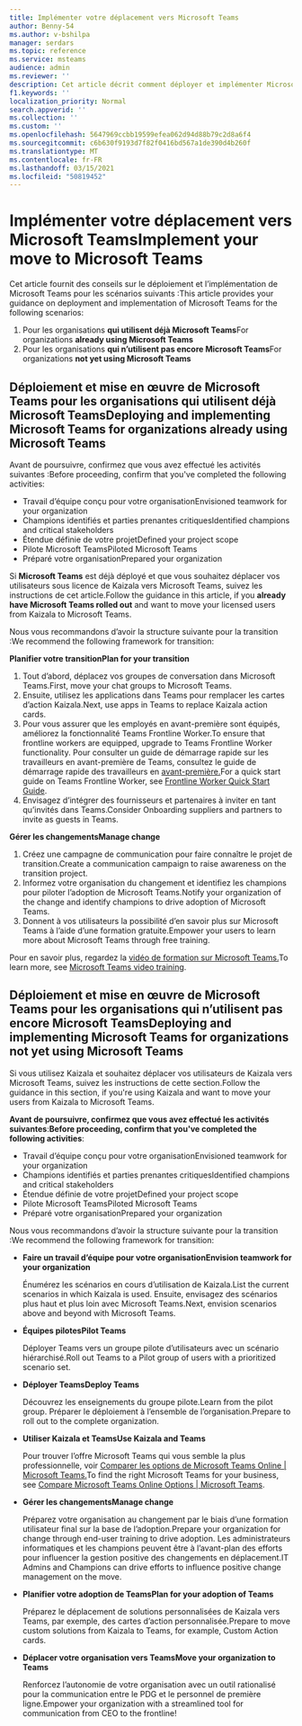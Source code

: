 ```yaml
---
title: Implémenter votre déplacement vers Microsoft Teams
author: Benny-54
ms.author: v-bshilpa
manager: serdars
ms.topic: reference
ms.service: msteams
audience: admin
ms.reviewer: ''
description: Cet article décrit comment déployer et implémenter Microsoft Teams.
f1.keywords: ''
localization_priority: Normal
search.appverid: ''
ms.collection: ''
ms.custom: ''
ms.openlocfilehash: 5647969ccbb19599efea062d94d88b79c2d8a6f4
ms.sourcegitcommit: c6b630f9193d7f82f0416bd567a1de390d4b260f
ms.translationtype: MT
ms.contentlocale: fr-FR
ms.lasthandoff: 03/15/2021
ms.locfileid: "50819452"
---
```

# <a name="implement-your-move-to-microsoft-teams"></a><span data-ttu-id="4a97e-103">Implémenter votre déplacement vers Microsoft Teams</span><span class="sxs-lookup"><span data-stu-id="4a97e-103">Implement your move to Microsoft Teams</span></span>

<span data-ttu-id="4a97e-104">Cet article fournit des conseils sur le déploiement et l’implémentation de Microsoft Teams pour les scénarios suivants :</span><span class="sxs-lookup"><span data-stu-id="4a97e-104">This article provides your guidance on deployment and implementation of Microsoft Teams for the following scenarios:</span></span>

1. <span data-ttu-id="4a97e-105">Pour les organisations **qui utilisent déjà Microsoft Teams**</span><span class="sxs-lookup"><span data-stu-id="4a97e-105">For organizations **already using Microsoft Teams**</span></span>
2. <span data-ttu-id="4a97e-106">Pour les organisations **qui n’utilisent pas encore Microsoft Teams**</span><span class="sxs-lookup"><span data-stu-id="4a97e-106">For organizations **not yet using Microsoft Teams**</span></span>

## <a name="deploying-and-implementing-microsoft-teams-for-organizations-already-using-microsoft-teams"></a><span data-ttu-id="4a97e-107">Déploiement et mise en œuvre de Microsoft Teams pour les organisations qui utilisent déjà Microsoft Teams</span><span class="sxs-lookup"><span data-stu-id="4a97e-107">Deploying and implementing Microsoft Teams for organizations already using Microsoft Teams</span></span>
 
<span data-ttu-id="4a97e-108">Avant de poursuivre, confirmez que vous avez effectué les activités suivantes :</span><span class="sxs-lookup"><span data-stu-id="4a97e-108">Before proceeding, confirm that you've completed the following activities:</span></span> 

- <span data-ttu-id="4a97e-109">Travail d’équipe conçu pour votre organisation</span><span class="sxs-lookup"><span data-stu-id="4a97e-109">Envisioned teamwork for your organization</span></span>  
- <span data-ttu-id="4a97e-110">Champions identifiés et parties prenantes critiques</span><span class="sxs-lookup"><span data-stu-id="4a97e-110">Identified champions and critical stakeholders</span></span> 
- <span data-ttu-id="4a97e-111">Étendue définie de votre projet</span><span class="sxs-lookup"><span data-stu-id="4a97e-111">Defined your project scope</span></span>  
- <span data-ttu-id="4a97e-112">Pilote Microsoft Teams</span><span class="sxs-lookup"><span data-stu-id="4a97e-112">Piloted Microsoft Teams</span></span> 
- <span data-ttu-id="4a97e-113">Préparé votre organisation</span><span class="sxs-lookup"><span data-stu-id="4a97e-113">Prepared your organization</span></span> 

<span data-ttu-id="4a97e-114">Si **Microsoft Teams** est déjà déployé et que vous souhaitez déplacer vos utilisateurs sous licence de Kaizala vers Microsoft Teams, suivez les instructions de cet article.</span><span class="sxs-lookup"><span data-stu-id="4a97e-114">Follow the guidance in this article, if you **already have Microsoft Teams rolled out** and want to move your licensed users from Kaizala to Microsoft Teams.</span></span> 
   
<span data-ttu-id="4a97e-115">Nous vous recommandons d’avoir la structure suivante pour la transition :</span><span class="sxs-lookup"><span data-stu-id="4a97e-115">We recommend the following framework for transition:</span></span>  
   
<span data-ttu-id="4a97e-116">**Planifier votre transition**</span><span class="sxs-lookup"><span data-stu-id="4a97e-116">**Plan for your transition**</span></span> 
   
1. <span data-ttu-id="4a97e-117">Tout d’abord, déplacez vos groupes de conversation dans Microsoft Teams.</span><span class="sxs-lookup"><span data-stu-id="4a97e-117">First, move your chat groups to Microsoft Teams.</span></span>
1. <span data-ttu-id="4a97e-118">Ensuite, utilisez les applications dans Teams pour remplacer les cartes d’action Kaizala.</span><span class="sxs-lookup"><span data-stu-id="4a97e-118">Next, use apps in Teams to replace Kaizala action cards.</span></span>
1. <span data-ttu-id="4a97e-119">Pour vous assurer que les employés en avant-première sont équipés, améliorez la fonctionnalité Teams Frontline Worker.</span><span class="sxs-lookup"><span data-stu-id="4a97e-119">To ensure that frontline workers are equipped, upgrade to Teams Frontline Worker functionality.</span></span> <span data-ttu-id="4a97e-120">Pour consulter un guide de démarrage rapide sur les travailleurs en avant-première de Teams, consultez le guide de démarrage rapide des travailleurs en [avant-première.](https://docs.microsoft.com/microsoftteams/flw-quickstart)</span><span class="sxs-lookup"><span data-stu-id="4a97e-120">For a quick start guide on Teams Frontline Worker, see [Frontline Worker Quick Start Guide](https://docs.microsoft.com/microsoftteams/flw-quickstart).</span></span>
1. <span data-ttu-id="4a97e-121">Envisagez d’intégrer des fournisseurs et partenaires à inviter en tant qu’invités dans Teams.</span><span class="sxs-lookup"><span data-stu-id="4a97e-121">Consider Onboarding suppliers and partners to invite as guests in Teams.</span></span>  
  
<span data-ttu-id="4a97e-122">**Gérer les changements**</span><span class="sxs-lookup"><span data-stu-id="4a97e-122">**Manage change**</span></span>  
   
1. <span data-ttu-id="4a97e-123">Créez une campagne de communication pour faire connaître le projet de transition.</span><span class="sxs-lookup"><span data-stu-id="4a97e-123">Create a communication campaign to raise awareness on the transition project.</span></span> 
1. <span data-ttu-id="4a97e-124">Informez votre organisation du changement et identifiez les champions pour piloter l’adoption de Microsoft Teams.</span><span class="sxs-lookup"><span data-stu-id="4a97e-124">Notify your organization of the change and identify champions to drive adoption of Microsoft Teams.</span></span> 
1. <span data-ttu-id="4a97e-125">Donnent à vos utilisateurs la possibilité d’en savoir plus sur Microsoft Teams à l’aide d’une formation gratuite.</span><span class="sxs-lookup"><span data-stu-id="4a97e-125">Empower your users to learn more about Microsoft Teams through free training.</span></span> 
   
<span data-ttu-id="4a97e-126">Pour en savoir plus, regardez la [vidéo de formation sur Microsoft Teams.](https://support.microsoft.com/office/microsoft-teams-video-training-4f108e54-240b-4351-8084-b1089f0d21d7?ui=en-us&rs=en-us&ad=us)</span><span class="sxs-lookup"><span data-stu-id="4a97e-126">To learn more, see [Microsoft Teams video training](https://support.microsoft.com/office/microsoft-teams-video-training-4f108e54-240b-4351-8084-b1089f0d21d7?ui=en-us&rs=en-us&ad=us).</span></span>   
 
## <a name="deploying-and-implementing-microsoft-teams-for-organizations-not-yet-using-microsoft-teams"></a><span data-ttu-id="4a97e-127">Déploiement et mise en œuvre de Microsoft Teams pour les organisations qui n’utilisent pas encore Microsoft Teams</span><span class="sxs-lookup"><span data-stu-id="4a97e-127">Deploying and implementing Microsoft Teams for organizations not yet using Microsoft Teams</span></span>
 
<span data-ttu-id="4a97e-128">Si vous utilisez Kaizala et souhaitez déplacer vos utilisateurs de Kaizala vers Microsoft Teams, suivez les instructions de cette section.</span><span class="sxs-lookup"><span data-stu-id="4a97e-128">Follow the guidance in this section, if you're using Kaizala and want to move your users from Kaizala to Microsoft Teams.</span></span>
   
<span data-ttu-id="4a97e-129">**Avant de poursuivre, confirmez que vous avez effectué les activités suivantes**:</span><span class="sxs-lookup"><span data-stu-id="4a97e-129">**Before proceeding, confirm that you've completed the following activities**:</span></span> 
   
- <span data-ttu-id="4a97e-130">Travail d’équipe conçu pour votre organisation</span><span class="sxs-lookup"><span data-stu-id="4a97e-130">Envisioned teamwork for your organization</span></span> 
- <span data-ttu-id="4a97e-131">Champions identifiés et parties prenantes critiques</span><span class="sxs-lookup"><span data-stu-id="4a97e-131">Identified champions and critical stakeholders</span></span> 
- <span data-ttu-id="4a97e-132">Étendue définie de votre projet</span><span class="sxs-lookup"><span data-stu-id="4a97e-132">Defined your project scope</span></span>  
- <span data-ttu-id="4a97e-133">Pilote Microsoft Teams</span><span class="sxs-lookup"><span data-stu-id="4a97e-133">Piloted Microsoft Teams</span></span>
- <span data-ttu-id="4a97e-134">Préparé votre organisation</span><span class="sxs-lookup"><span data-stu-id="4a97e-134">Prepared your organization</span></span>  
   
<span data-ttu-id="4a97e-135">Nous vous recommandons d’avoir la structure suivante pour la transition :</span><span class="sxs-lookup"><span data-stu-id="4a97e-135">We recommend the following framework for transition:</span></span> 
   
- <span data-ttu-id="4a97e-136">**Faire un travail d’équipe pour votre organisation**</span><span class="sxs-lookup"><span data-stu-id="4a97e-136">**Envision teamwork for your organization**</span></span> 
   
   <span data-ttu-id="4a97e-137">Énumérez les scénarios en cours d’utilisation de Kaizala.</span><span class="sxs-lookup"><span data-stu-id="4a97e-137">List the current scenarios in which Kaizala is used.</span></span> <span data-ttu-id="4a97e-138">Ensuite, envisagez des scénarios plus haut et plus loin avec Microsoft Teams.</span><span class="sxs-lookup"><span data-stu-id="4a97e-138">Next, envision scenarios above and beyond with Microsoft Teams.</span></span>  

- <span data-ttu-id="4a97e-139">**Équipes pilotes**</span><span class="sxs-lookup"><span data-stu-id="4a97e-139">**Pilot Teams**</span></span>

   <span data-ttu-id="4a97e-140">Déployer Teams vers un groupe pilote d’utilisateurs avec un scénario hiérarchisé.</span><span class="sxs-lookup"><span data-stu-id="4a97e-140">Roll out Teams to a Pilot group of users with a prioritized scenario set.</span></span> 

- <span data-ttu-id="4a97e-141">**Déployer Teams**</span><span class="sxs-lookup"><span data-stu-id="4a97e-141">**Deploy Teams**</span></span> 

   <span data-ttu-id="4a97e-142">Découvrez les enseignements du groupe pilote.</span><span class="sxs-lookup"><span data-stu-id="4a97e-142">Learn from the pilot group.</span></span> <span data-ttu-id="4a97e-143">Préparer le déploiement à l’ensemble de l’organisation.</span><span class="sxs-lookup"><span data-stu-id="4a97e-143">Prepare to roll out to the complete organization.</span></span>  

- <span data-ttu-id="4a97e-144">**Utiliser Kaizala et Teams**</span><span class="sxs-lookup"><span data-stu-id="4a97e-144">**Use Kaizala and Teams**</span></span>  

   <span data-ttu-id="4a97e-145">Pour trouver l’offre Microsoft Teams qui vous semble la plus professionnelle, voir [Comparer les options de Microsoft Teams Online | Microsoft Teams.](https://www.microsoft.com/microsoft-teams/compare-microsoft-teams-options)</span><span class="sxs-lookup"><span data-stu-id="4a97e-145">To find the right Microsoft Teams for your business, see [Compare Microsoft Teams Online Options | Microsoft Teams](https://www.microsoft.com/microsoft-teams/compare-microsoft-teams-options).</span></span> 

- <span data-ttu-id="4a97e-146">**Gérer les changements**</span><span class="sxs-lookup"><span data-stu-id="4a97e-146">**Manage change**</span></span> 

   <span data-ttu-id="4a97e-147">Préparez votre organisation au changement par le biais d’une formation utilisateur final sur la base de l’adoption.</span><span class="sxs-lookup"><span data-stu-id="4a97e-147">Prepare your organization for change through end-user training to drive adoption.</span></span> <span data-ttu-id="4a97e-148">Les administrateurs informatiques et les champions peuvent être à l’avant-plan des efforts pour influencer la gestion positive des changements en déplacement.</span><span class="sxs-lookup"><span data-stu-id="4a97e-148">IT Admins and Champions can drive efforts to influence positive change management on the move.</span></span>  

- <span data-ttu-id="4a97e-149">**Planifier votre adoption de Teams**</span><span class="sxs-lookup"><span data-stu-id="4a97e-149">**Plan for your adoption of Teams**</span></span>

    <span data-ttu-id="4a97e-150">Préparez le déplacement de solutions personnalisées de Kaizala vers Teams, par exemple, des cartes d’action personnalisée.</span><span class="sxs-lookup"><span data-stu-id="4a97e-150">Prepare to move custom solutions from Kaizala to Teams, for example, Custom Action cards.</span></span> 
     
- <span data-ttu-id="4a97e-151">**Déplacer votre organisation vers Teams**</span><span class="sxs-lookup"><span data-stu-id="4a97e-151">**Move your organization to Teams**</span></span> 

    <span data-ttu-id="4a97e-152">Renforcez l’autonomie de votre organisation avec un outil rationalisé pour la communication entre le PDG et le personnel de première ligne.</span><span class="sxs-lookup"><span data-stu-id="4a97e-152">Empower your organization with a streamlined tool for communication from CEO to the frontline!</span></span> 
